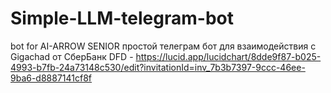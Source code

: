 # Simple-LLM-telegram-bot
bot for AI-ARROW SENIOR
простой телеграм бот для взаимодействия с Gigachad от СберБанк
DFD - https://lucid.app/lucidchart/8dde9f87-b025-4993-b7fb-24a73148c530/edit?invitationId=inv_7b3b7397-9ccc-46ee-9ba6-d8887141cf8f
